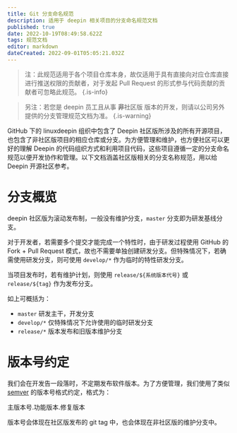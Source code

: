 ```yaml
---
title: Git 分支命名规范
description: 适用于 deepin 相关项目的分支命名规范文档
published: true
date: 2022-10-19T08:49:58.622Z
tags: 规范文档
editor: markdown
dateCreated: 2022-09-01T05:05:21.032Z
---
```


> 注：此规范适用于各个项目仓库本身，故仅适用于具有直接向对应仓库直接进行推送权限的贡献者，对于发起 Pull Request 的形式参与代码贡献的贡献者可忽略此规范。
{.is-info}

> 另注：若您是 deepin 员工且从事 **非**社区版 版本的开发，则请以公司另外提供的分支管理规范文档为准。
{.is-warning}

GitHub 下的 linuxdeepin 组织中包含了 Deepin 社区版所涉及的所有开源项目，也包含了非社区版项目的相应仓库或分支。为方便管理和维护，也方便社区可以更好的理解 Deepin 的代码组织方式和利用项目代码，这些项目遵循一定的分支命名规范以便开发协作和管理。以下文档涵盖社区版相关的分支名称规范，用以给 Deepin 开源社区参考。

# 分支概览

deepin 社区版为滚动发布制，一般没有维护分支，`master` 分支即为研发基线分支。

对于开发者，若需要多个提交才能完成一个特性时，由于研发过程使用 GitHub 的 Fork + Pull Request 模式，故也不需要单独创建研发分支。但特殊情况下，若确需使用研发分支，则可使用 `develop/*` 作为临时的特性研发分支。

当项目发布时，若有维护计划，则使用 `release/${系统版本代号}` 或 `release/${tag}` 作为发布分支。

如上可概括为：

- `master` 研发主干，开发分支
- `develop/*` 仅特殊情况下允许使用的临时研发分支
- `release/*` 版本发布和旧版本维护分支

# 版本号约定

我们会在开发告一段落时，不定期发布软件版本。为了方便管理，我们使用了类似 [semver](https://semver.org/lang/zh-CN/) 的版本号格式约定，格式为：

主版本号.功能版本.修复版本

版本号会体现在社区版发布的 git tag 中，也会体现在非社区版的维护分支中。